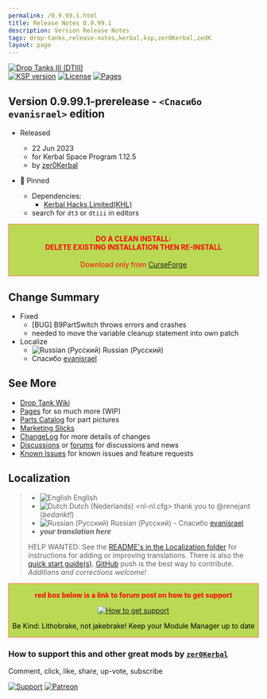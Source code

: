 ```yaml
---
permalink: /0.9.99.1.html
title: Release Notes 0.9.99.1
description: Version Release Notes
tags: drop-tanks,release-notes,kerbal,ksp,zer0Kerbal,zedK
layout: page
---
```

<!-- ReleaseLayout.md 0.9.99.1
Drop Tanks III (DTIII)
created: 12 Aug 2022
updated: 22 Jun 2023

TEMPLATE: ReleaseLayout.md v1.3.7.0
created: 11 Aug 2018
updated: 29 May 2023 -->
[![Drop Tanks III (DTIII)][SHD:mod]][CURSFG:url]  
[![KSP version][KSP:shd]][KSP:url] [![License][LIC:shd]][LIC:url] [![Pages][SHD:pgs]][pages]

## Version 0.9.99.1-prerelease - `<Спасибо evanisrael>` edition

* Released
  * 22 Jun 2023
  * for Kerbal Space Program 1.12.5
  * by [zer0Kerbal](http://github.com/zer0Kerbal)

* 📌 Pinned
  * Dependencies:
    * [Kerbal Hacks Limited(KHL)](https://www.curseforge.com/kerbal/ksp-mods/kerbalhacksltd)
  * search for `dt3` or `dtiii` in editors

<div style="border:0.5px solid Tomato; background-color: #bada55; color: #FF0000; text-align:center"><h4><b>DO A CLEAN INSTALL:</br> DELETE EXISTING INSTALLATION THEN RE-INSTALL</b></h4><p>Download only from <a href="https://www.curseforge.com/kerbal/ksp-mods/DropTanksIII/files">CurseForge</a></p></div>

## Change Summary

* Fixed
  * [BUG] B9PartSwitch throws errors and crashes
  * needed to move the variable cleanup statement into own patch
* Localize
  * ![Russian (Русский)](https://raw.githubusercontent.com/zer0Kerbal/zer0Kerbal/master/img/RU.png) Russian (Русский)
  * Спасибо [evanisrael](https://github/evanisrael)

## See More

* [Drop Tank Wiki](https://en.wikipedia.org/wiki/Drop_tank)
* [Pages][pages] for so much more (WIP)
* [Parts Catalog][parts] for part pictures
* [Marketing Slicks][markt]
* [ChangeLog][chlog] for more details of changes
* [Discussions][discu] or [forums][forum] for discussions and news
* [Known Issues][issue] for known issues and feature requests

## Localization

>* ![English](https://raw.githubusercontent.com/zer0Kerbal/zer0Kerbal/master/img/EN.png) English
>* ![Dutch](https://raw.githubusercontent.com/zer0Kerbal/zer0Kerbal/master/img/NL.png) Dutch (Nederlands) <nl-nl.cfg> thank you to @renejant (*bedankt!*)
>* ![Russian (Русский)](https://raw.githubusercontent.com/zer0Kerbal/zer0Kerbal/master/img/RU.png) Russian (Русский) - Спасибо [evanisrael](https://github/evanisrael)
>* ***your translation here***
>
> HELP WANTED: See the [README's in the Localization folder](https://github.com/zer0Kerbal/zer0Kerbal/blob/master/Localization/readme.md) for instructions for adding or improving translations. There is also the [quick start guide(s)](https://github.com/zer0Kerbal/zer0Kerbal/blob/master/Localization/quickstart.md). [GitHub][GitHub:url] push is the best way to contribute. *Additions and corrections welcome!*

<div style="border:0.5px solid Tomato; background-color: #BADA55; color: #FF0000; text-align:center">
  <p><b>red box below is a link to forum post on how to get support</b></p>
  <a href="https://forum.kerbalspaceprogram.com/index.php?/topic/83212-*">
    <p><img src="https://i.postimg.cc/vHP6zmrw/image.png" alt="How to get support"></p></a>
  <p style="color: #000000;">Be Kind: Lithobrake, not jakebrake! Keep your Module Manager up to date</p>
</div>

### How to support this and other great mods by [`zer0Kerbal`][zedK]

Comment, click, like, share, up-vote, subscribe

[![Support][PAYPAL:img]][PAYPAL:url] [![Patreon][PATREON:img]][PATREON:url]  

<!-- links -->
[chlog]: https://raw.githubusercontent.com/zer0Kerbal/DropTanksIII/master/changelog.md "Changelog"
[discu]: https://github.com/zer0Kerbal/DropTanksIII/discussions/ "Discussions"
[forum]: https://forum.kerbalspaceprogram.com/index.php?/topic/209332-*/ "DropTanksIII forum thread"
[issue]: https://github.com/zer0Kerbal/DropTanksIII/issues/ "Issue Tracker"
[markt]: https://zer0kerbal.github.io/DropTanksIII/Marketing "Marketing Slicks"
[pages]: https://zer0kerbal.github.io/DropTanksIII/ "GitHub Pages"
[parts]: https://zer0kerbal.github.io/DropTanksIII/PartsCatalog "Parts Catalog"

<!-- shields -->
[SHD:mod]: https://img.shields.io/badge/Drop%20Tanks%20III%20(DTIII)%20-0.9.99.1--prerelease-BADA55.svg?style=plastic&labelColor=darkgreen/ "0.9.99.1-prerelease"
[SHD:pgs]: https://img.shields.io/badge/GitHub-Pages-white?style=plastic&labelColor=9cf&logoColor=181717&logo=github/ "GitHub IO"

[CURSFG:url]: https://www.curseforge.com/kerbal/ksp-mods/DropTanksIII/files/ "Curseforge"
[GITHUB:url]: https://github.com/zer0Kerbal/DropTanksIII/ "GitHub"

[KSP:url]: http://kerbalspaceprogram.com/ "Kerbal Space Program"
[KSP:shd]: https://img.shields.io/badge/KSP-1.12.5-blue.svg?style=plastic&labelColor=black/ "Kerbal Space Program"

<!--- license -->
[LIC:url]: https://creativecommons.org/licenses/by-nc-sa/4.0/ "CC BY-NC-SA 4.0"
[LIC:shd]: https://img.shields.io/badge/License-CC%20BY--NC--SA%204.0-ef9421?labelColor=black&style=plastic&logoColor=ef9421&logo=creativecommons "CC BY-NC-SA 4.0"

[PAYPAL:img]: https://img.shields.io/badge/Buy%20me%20some%20-LFO-BADA55?style=for-the-badge&logo=paypal&labelColor=FFDD00 "PayPal"
[PAYPAL:url]: https://www.paypal.com/donate?hosted_button_id=DC22YHMEJREKL "PayPal"
[PATREON:img]: https://img.shields.io/badge/Patreon%20-Patreonize-FF424D?style=for-the-badge&logo=patreon "Patreon"
[PATREON:url]: https://www.patreon.com/zer0Kerbal/membership "Patreon"

[zedK]: https://forum.kerbalspaceprogram.com/index.php?/profile/190933-*/ "zer0Kerbal"

<!-- THIS FILE: CC BY-ND 4.0 by zer0Kerbal -->